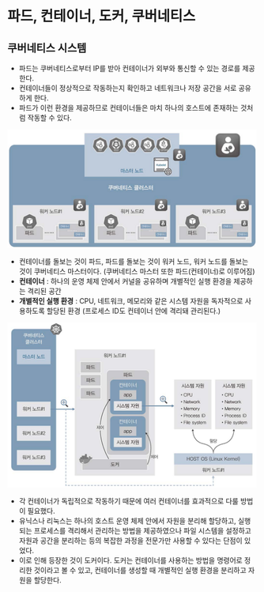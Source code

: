 # 파드, 컨테이너, 도커, 쿠버네티스
## 쿠버네티스 시스템

- 파드는 쿠버네티스로부터 IP를 받아 컨테이너가 외부와 통신할 수 있는 경로를 제공한다.
- 컨테이너들이 정상적으로 작동하는지 확인하고 네트워크나 저장 공간을 서로 공유하게 한다.
- 파드가 이런 환경을 제공하므로 컨테이너들은 마치 하나의 호스트에 존재하는 것처럼 작동할 수 있다.
<p align="center"><img src="../images/kube_cluster_struct.png" width="700"></p>

- 컨테이너를 돌보는 것이 파드, 파드를 돌보는 것이 워커 노드, 워커 노드를 돌보는 것이 쿠버네티스 마스터이다. (쿠버네티스 마스터 또한 파드(컨테이너)로 이루어짐)
- __컨테이너__ : 하나의 운영 체제 안에서 커널을 공유하며 개별적인 실행 환경을 제공하는 격리된 공간
- __개별적인 실행 환경__ : CPU, 네트워크, 메모리와 같은 시스템 자원을 독자적으로 사용하도록 할당된 환경 (프로세스 ID도 컨테이너 안에 격리돼 관리된다.)

<p align="center"><img src="../images/kube_conn_struct.png" width="700"></p>

- 각 컨테이너가 독립적으로 작동하기 때문에 여러 컨테이너를 효과적으로 다룰 방법이 필요했다.
- 유닉스나 리눅스는 하나의 호스트 운영 체제 안에서 자원을 분리해 할당하고, 실행되는 프로세스를 격리해서 관리하는 방법을 제공하였으나 파일 시스템을 설정하고 자원과 공간을 분리하는 등의 복잡한 과정을 전문가만 사용할 수 있다는 단점이 있었다.
- 이로 인해 등장한 것이 도커이다. 도커는 컨테이너를 사용하는 방법을 명령어로 정리한 것이라고 볼 수 있고, 컨테이너를 생성할 때 개별적인 실행 환경을 분리하고 자원을 할당한다.


